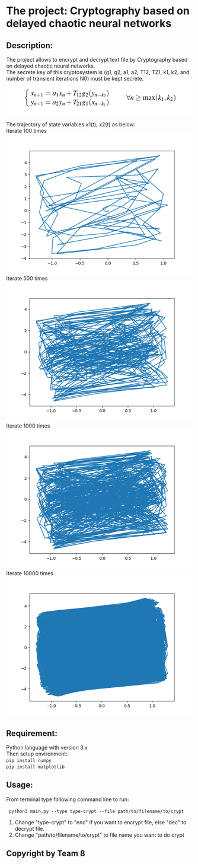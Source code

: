 # The project: Cryptography based on delayed chaotic neural networks

## Description:

The project allows to encrypt and decrypt text file by Cryptography based on delayed chaotic neural networks.<br/>
The secrete key of this cryptosystem is (g1, g2, a1, a2, T12, T21, k1, k2, and number of transient iterations N0) must be kept secrete.<br/>
![secrete key](./key_secrete.png)
<br/><br/>
The trajectory of state variables x1(t), x2(t) as below:<br/>
Iterate 100 times<br/>
![iterate 100 times](./iterate_100.png)
<br/>
Iterate 500 times<br/>
![iterate 500 times](./iterate_500.png)
<br/>
Iterate 1000 times<br/>
![iterate 1000 times](./iterate_1000.png)
<br/>
Iterate 10000 times<br/>
![iterate_10000 times](./iterate_10000.png)

## Requirement:

Python language with version 3.x<br/>
Then setup environment:<br/>
``` pip install numpy ```<br/>
``` pip install matplotlib ```

## Usage:

From terminal type following command line to run:

```  python3 main.py --type type-crypt --file path/to/filename/to/crypt  ```

1. Change "type-crypt" to "enc" if you want to encrypt file, else "dec" to decrypt file.
2. Change "path/to/filename/to/crypt" to file name you want to do crypt

## Copyright by Team 8
